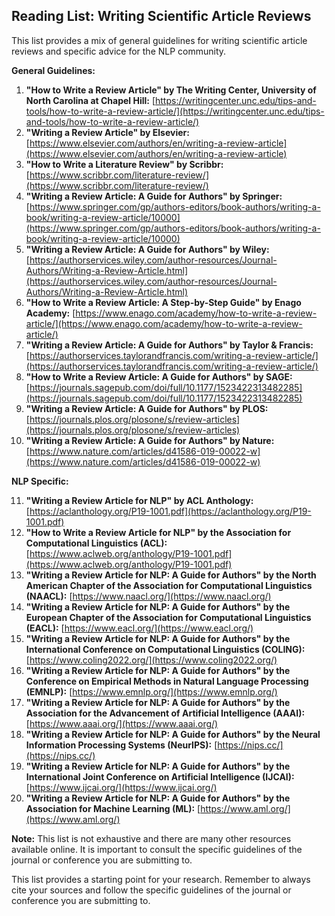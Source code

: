 ## Reading List: Writing Scientific Article Reviews

This list provides a mix of general guidelines for writing scientific article reviews and specific advice for the NLP community. 

**General Guidelines:**

1. **"How to Write a Review Article" by The Writing Center, University of North Carolina at Chapel Hill:** [https://writingcenter.unc.edu/tips-and-tools/how-to-write-a-review-article/](https://writingcenter.unc.edu/tips-and-tools/how-to-write-a-review-article/)
2. **"Writing a Review Article" by Elsevier:** [https://www.elsevier.com/authors/en/writing-a-review-article](https://www.elsevier.com/authors/en/writing-a-review-article)
3. **"How to Write a Literature Review" by Scribbr:** [https://www.scribbr.com/literature-review/](https://www.scribbr.com/literature-review/)
4. **"Writing a Review Article: A Guide for Authors" by Springer:** [https://www.springer.com/gp/authors-editors/book-authors/writing-a-book/writing-a-review-article/10000](https://www.springer.com/gp/authors-editors/book-authors/writing-a-book/writing-a-review-article/10000)
5. **"Writing a Review Article: A Guide for Authors" by Wiley:** [https://authorservices.wiley.com/author-resources/Journal-Authors/Writing-a-Review-Article.html](https://authorservices.wiley.com/author-resources/Journal-Authors/Writing-a-Review-Article.html)
6. **"How to Write a Review Article: A Step-by-Step Guide" by Enago Academy:** [https://www.enago.com/academy/how-to-write-a-review-article/](https://www.enago.com/academy/how-to-write-a-review-article/)
7. **"Writing a Review Article: A Guide for Authors" by Taylor & Francis:** [https://authorservices.taylorandfrancis.com/writing-a-review-article/](https://authorservices.taylorandfrancis.com/writing-a-review-article/)
8. **"How to Write a Review Article: A Guide for Authors" by SAGE:** [https://journals.sagepub.com/doi/full/10.1177/1523422313482285](https://journals.sagepub.com/doi/full/10.1177/1523422313482285)
9. **"Writing a Review Article: A Guide for Authors" by PLOS:** [https://journals.plos.org/plosone/s/review-articles](https://journals.plos.org/plosone/s/review-articles)
10. **"Writing a Review Article: A Guide for Authors" by Nature:** [https://www.nature.com/articles/d41586-019-00022-w](https://www.nature.com/articles/d41586-019-00022-w)

**NLP Specific:**

11. **"Writing a Review Article for NLP" by ACL Anthology:** [https://aclanthology.org/P19-1001.pdf](https://aclanthology.org/P19-1001.pdf)
12. **"How to Write a Review Article for NLP" by the Association for Computational Linguistics (ACL):** [https://www.aclweb.org/anthology/P19-1001.pdf](https://www.aclweb.org/anthology/P19-1001.pdf)
13. **"Writing a Review Article for NLP: A Guide for Authors" by the North American Chapter of the Association for Computational Linguistics (NAACL):** [https://www.naacl.org/](https://www.naacl.org/)
14. **"Writing a Review Article for NLP: A Guide for Authors" by the European Chapter of the Association for Computational Linguistics (EACL):** [https://www.eacl.org/](https://www.eacl.org/)
15. **"Writing a Review Article for NLP: A Guide for Authors" by the International Conference on Computational Linguistics (COLING):** [https://www.coling2022.org/](https://www.coling2022.org/)
16. **"Writing a Review Article for NLP: A Guide for Authors" by the Conference on Empirical Methods in Natural Language Processing (EMNLP):** [https://www.emnlp.org/](https://www.emnlp.org/)
17. **"Writing a Review Article for NLP: A Guide for Authors" by the Association for the Advancement of Artificial Intelligence (AAAI):** [https://www.aaai.org/](https://www.aaai.org/)
18. **"Writing a Review Article for NLP: A Guide for Authors" by the Neural Information Processing Systems (NeurIPS):** [https://nips.cc/](https://nips.cc/)
19. **"Writing a Review Article for NLP: A Guide for Authors" by the International Joint Conference on Artificial Intelligence (IJCAI):** [https://www.ijcai.org/](https://www.ijcai.org/)
20. **"Writing a Review Article for NLP: A Guide for Authors" by the Association for Machine Learning (ML):** [https://www.aml.org/](https://www.aml.org/)

**Note:** This list is not exhaustive and there are many other resources available online. It is important to consult the specific guidelines of the journal or conference you are submitting to. 

This list provides a starting point for your research. Remember to always cite your sources and follow the specific guidelines of the journal or conference you are submitting to.